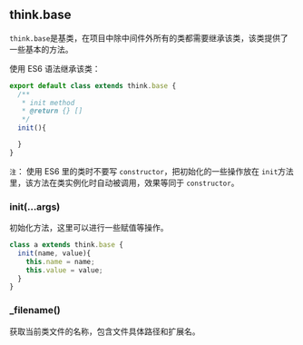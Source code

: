 ## think.base

`think.base`是基类，在项目中除中间件外所有的类都需要继承该类，该类提供了一些基本的方法。

使用 ES6 语法继承该类：

```js
export default class extends think.base {
  /**
   * init method
   * @return {} []
   */
  init(){

  }
}
```

`注`： 使用 ES6 里的类时不要写 `constructor`，把初始化的一些操作放在 `init`方法里，该方法在类实例化时自动被调用，效果等同于 `constructor`。

### init(...args)

初始化方法，这里可以进行一些赋值等操作。

```js
class a extends think.base {
  init(name, value){
    this.name = name;
    this.value = value;
  }
}
```

### _filename()

获取当前类文件的名称，包含文件具体路径和扩展名。